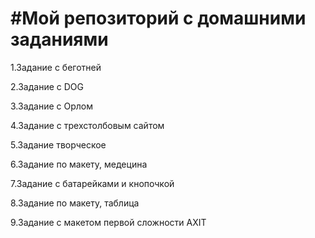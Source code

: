 <h1>#Мой репозиторий с домашними заданиями</h1>
<p>1.Задание с беготней</p>
<p>2.Задание с DOG</p>
<p>3.Задание с Орлом</p>
<p>4.Задание с трехстолбовым сайтом</p>
<p>5.Задание творческое</p>
<p>6.Задание по макету, медецина</p>
<p>7.Задание с батарейками и кнопочкой</p>
<p>8.Задание по макету, таблица</p>
<p>9.Задание с макетом первой сложности AXIT </p>
